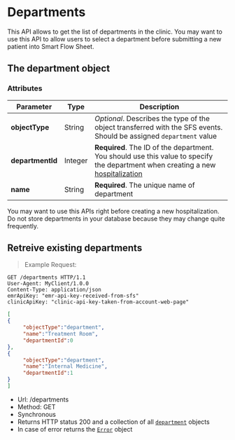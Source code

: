 # Departments

This API allows to get the list of departments in the clinic. You may want to use this API to allow users to select a department before submitting a new patient into Smart Flow Sheet. 

## The department object

### Attributes

Parameter | Type | Description
---------- | ------- | -------
**objectType** | String | *Optional*. Describes the type of the object transferred with the SFS events. Should be assigned `department` value
**departmentId** | Integer | **Required**. The ID of the department. You should use this value to specify the department when creating a new [hospitalization](#the-hospitalization-object)
**name** | String | **Required**. The unique name of department

<aside class="warning">
You may want to use this APIs right before creating a new hospitalization. Do not store departments in your database because they may change quite frequently.
</aside>

## Retreive existing departments

> Example Request:

```http
GET /departments HTTP/1.1
User-Agent: MyClient/1.0.0
Content-Type: application/json
emrApiKey: "emr-api-key-received-from-sfs"
clinicApiKey: "clinic-api-key-taken-from-account-web-page"
```
```json
[
{
     "objectType":"department",
     "name":"Treatment Room",
     "departmentId":0
},
{
     "objectType":"department",
     "name":"Internal Medicine",
     "departmentId":1
}
]
```

* Url: /departments
* Method: GET
* Synchronous 
* Returns HTTP status 200 and a collection of all [`department`](#the-department-object) objects 
* In case of error returns the [`Error`](#the-error-object) object


